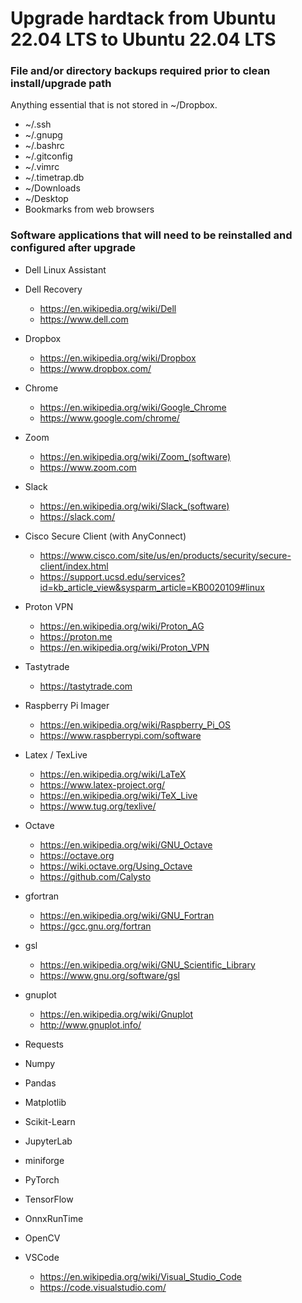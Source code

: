 # Upgrade hardtack from Ubuntu 22.04 LTS to Ubuntu 22.04 LTS

### File and/or directory backups required prior to clean install/upgrade path

Anything essential that is not stored in ~/Dropbox. 
- ~/.ssh
- ~/.gnupg
- ~/.bashrc
- ~/.gitconfig
- ~/.vimrc
- ~/.timetrap.db
- ~/Downloads
- ~/Desktop
- Bookmarks from web browsers

### Software applications that will need to be reinstalled and configured after upgrade
- Dell Linux Assistant
- Dell Recovery
  - https://en.wikipedia.org/wiki/Dell
  - https://www.dell.com
- Dropbox
  - https://en.wikipedia.org/wiki/Dropbox
  - https://www.dropbox.com/
- Chrome
  - https://en.wikipedia.org/wiki/Google_Chrome
  - https://www.google.com/chrome/
- Zoom
  - https://en.wikipedia.org/wiki/Zoom_(software)
  - https://www.zoom.com
- Slack
  - https://en.wikipedia.org/wiki/Slack_(software)
  - https://slack.com/
- Cisco Secure Client (with AnyConnect)
  - https://www.cisco.com/site/us/en/products/security/secure-client/index.html
  - https://support.ucsd.edu/services?id=kb_article_view&sysparm_article=KB0020109#linux
- Proton VPN
  - https://en.wikipedia.org/wiki/Proton_AG
  - https://proton.me
  - https://en.wikipedia.org/wiki/Proton_VPN
- Tastytrade
  - https://tastytrade.com
- Raspberry Pi Imager
  - https://en.wikipedia.org/wiki/Raspberry_Pi_OS
  - https://www.raspberrypi.com/software
 - Latex / TexLive
   - https://en.wikipedia.org/wiki/LaTeX
   - https://www.latex-project.org/
   - https://en.wikipedia.org/wiki/TeX_Live
   - https://www.tug.org/texlive/

- Octave
  - https://en.wikipedia.org/wiki/GNU_Octave
  - https://octave.org
  - https://wiki.octave.org/Using_Octave
  - https://github.com/Calysto
- gfortran
  - https://en.wikipedia.org/wiki/GNU_Fortran
  - https://gcc.gnu.org/fortran
- gsl
  - https://en.wikipedia.org/wiki/GNU_Scientific_Library
  - https://www.gnu.org/software/gsl
- gnuplot
  - https://en.wikipedia.org/wiki/Gnuplot
  - http://www.gnuplot.info/


- Requests
- Numpy
- Pandas
- Matplotlib
- Scikit-Learn
- JupyterLab
- miniforge
- PyTorch
- TensorFlow
- OnnxRunTime
- OpenCV

- VSCode
  - https://en.wikipedia.org/wiki/Visual_Studio_Code
  - https://code.visualstudio.com/
